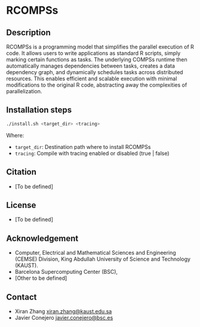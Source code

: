 # RCOMPSs

## Description

RCOMPSs is a programming model that simplifies the parallel execution of R code. It allows users to write applications as standard R scripts, simply marking certain functions as tasks. The underlying COMPSs runtime then automatically manages dependencies between tasks, creates a data dependency graph, and dynamically schedules tasks across distributed resources. This enables efficient and scalable execution with minimal modifications to the original R code, abstracting away the complexities of parallelization.

## Installation steps

```bash
./install.sh <target_dir> <tracing>
```

Where:

- `target_dir`: Destination path where to install RCOMPSs
- `tracing`: Compile with tracing enabled or disabled (true | false)

## Citation

- [To be defined]

## License

- [To be defined]

## Acknowledgement

- Computer, Electrical and Mathematical Sciences and Engineering (CEMSE) Division, King Abdullah University of Science and Technology (KAUST).
- Barcelona Supercomputing Center (BSC),
- [Other to be defined]

## Contact

- Xiran Zhang <xiran.zhang@kaust.edu.sa>
- Javier Conejero <javier.conejero@bsc.es>
